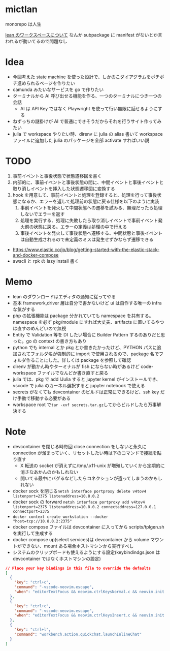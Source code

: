# mictlan

monorepo は人生

[lean のワークスペースについて](https://github.com/leanprover/lean4/blob/master/src/lake/README.md)
なんか subpackage に manifest がないとか言われるが動いてるので問題なし

# Idea

- 今回考えた state machine を使った設計で、しかのこダイアグラムをポチポチ進められるページを作りたい
- camunda みたいなサービスを go で作りたい
- ターミナルから AI 呼び出せる機能を作る、一つのターミナルにつき一つの会話
  - AI は API Key ではなく Playwright を使って行い無限に話せるようにする
- ねずっちの謎掛けが AI で普通にできそうだからそれを行うサイト作ってみたい
- julia で workspace やりたい時、direnv に julia の alias 書いて workspace ファイルに追加した julia のパッケージを全部 activate すればいい説

# TODO

1. 事前イベントと事後状態で状態遷移図を書く
2. 内部的に、事前イベントと事後状態の間に、中間イベントと事後イベントと取り消しイベントを挿入した状態遷移図に変換する
3. hook を用意して、事前イベントと処理を登録すると、処理を行って事後状態になるか、エラーを返して処理前の状態に戻る仕様を以下のように実装
   1. 事前イベントを発火して中間状態への遷移を試みる、無理だったら処理しないでエラーを返す
   2. 処理を実行する、処理に失敗したら取り消しイベントで事前イベント発火前の状態に戻る。エラーの定義は処理の中で行える
   3. 事後イベントを発火して事後状態へ遷移する、中間状態と事後イベントは自動生成されるので未定義のミスは発生せずかならず遷移できる

- https://www.elastic.co/jp/blog/getting-started-with-the-elastic-stack-and-docker-compose
- awscli と rpk の lazy install 書く

# Memo

- lean のダウンロードはエディタの通知に従ってやる
- 基本 framework,driver 層は自分で書かないけど ui は自作する唯一の infra な気がする
- php の拡張機能は package 分かれていても namespace を共有する。namespace を必ず pkg/module にすれば大丈夫、artifacts に置いてるやつは直すのめんどいので無視
- Entity で Validation 等を DI したい場合に Builder Pattern するのありだと思った。go の context の書き方もあり
- python でも internal とか pkg とか書きたかったけど、PYTHON パスに追加されてフォルダ名が強制的に import で使用されるので、package 名でフォルダ作ることにした。詳しくは package を参照して確認
- direnv が動かん時やターミナルが fish にならない時があるけど code-workspace ファイルでなんどか書き直すと戻る
- julia では、pkg で add IJulia すると jupyter kernel がインストールでき、vscode で julia のカーネル選択すると jupyter notebook で使える
- secrets がなくても devcontainer のビルドは正常にできるけど、ssh key だけ手動で移動する必要がある
- workspace root で`tar -xvf secrets.tar.gz`してからビルドしたら万事解決する

# Note

- devcontainer を閉じる時毎回 close connection をしないと永久に connection が溜まっていく、リセットしたい時は下のコマンドで接続を貼り直す
  - X 転送の socket が消えずに/tmp/.x11-unix が増殖していくから定期的に消さなあかんのかもしれない
  - 開いてる最中にバグるなどしたらコネクションが遺ってしまうのかもしれない
- docker sock を閉じる`netsh interface portproxy delete v4tov4 listenport=2375 listenaddress=10.8.0.2`
- docker sock の forward `netsh interface portproxy add v4tov4 listenport=2375 listenaddress=10.8.0.2 connectaddress=127.0.0.1 connectport=2375`
- `docker context create workstation --docker "host=tcp://10.8.0.2:2375"`
- docker compose ファイルは devcontainer に入ってから scripts/tplgen.sh を実行して生成する
- docker compose up(select services)は devcontainer から volume マウントができない、mount ある場合ホストマシンから実行すべし
- システムのクリップボードも使えるようにする設定(keybindindgs.json は devcontainer ではなくホストマシンの設定)

```json
// Place your key bindings in this file to override the defaults
[
  {
    "key": "ctrl+c",
    "command": "-vscode-neovim.escape",
    "when": "editorTextFocus && neovim.ctrlKeysNormal.c && neovim.init && !dirtyDiffVisible && !findWidgetVisible && !inReferenceSearchEditor && !markersNavigationVisible && !notebookCellFocused && !notificationCenterVisible && !parameterHintsVisible && !referenceSearchVisible && neovim.mode == 'normal' && editorLangId not in 'neovim.editorLangIdExclusions'"
  },
  {
    "key": "ctrl+c",
    "command": "-vscode-neovim.escape",
    "when": "editorTextFocus && neovim.ctrlKeysInsert.c && neovim.init && neovim.mode != 'normal' && editorLangId not in 'neovim.editorLangIdExclusions'"
  },
  {
    "key": "ctrl+l",
    "command": "workbench.action.quickchat.launchInlineChat"
  }
]
```
